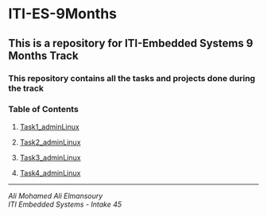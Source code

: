 # ITI-ES-9Months
## This is a repository for ITI-Embedded Systems 9 Months Track
### This repository contains all the tasks and projects done during the track

### **Table of Contents**
1. [Task1_adminLinux](Task1_adminLinux/Task1_adminLinux.md)

2. [Task2_adminLinux](Task2_adminLinux/Task2_adminLinux.md)

3. [Task3_adminLinux](Task3_adminLinux/Task3_adminLinux.md)

4. [Task4_adminLinux](Task4_adminLinux/Task4_adminLinux.md)

---

*Ali Mohamed Ali Elmansoury*  
*ITI Embedded Systems - Intake 45*

